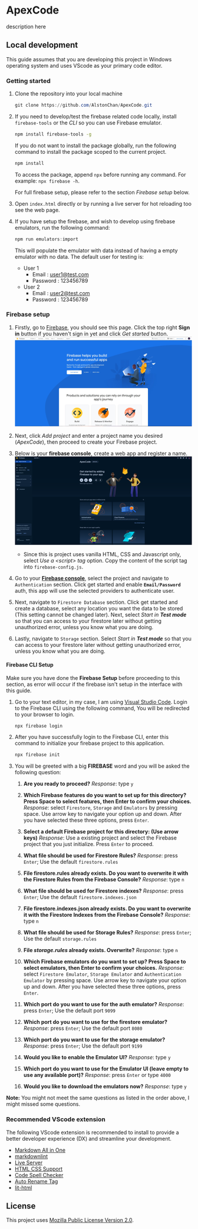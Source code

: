 # ApexCode

description here

## Local development

This guide assumes that you are developing this project in Windows operating system and uses VScode as your primary code editor.

### Getting started

1. Clone the repository into your local machine

    ```powershell
    git clone https://github.com/AlstonChan/ApexCode.git
    ```

2. If you need to develop/test the firebase related code locally, install `firebase-tools` or the _CLI_ so you can use Firebase emulator.

    ```bash
    npm install firebase-tools -g
    ```

    If you do not want to install the package globally, run the following command to install the package scoped to the current project.

    ```bash
    npm install
    ```

    To access the package, append `npx` before running any command. For example: `npx firebase -h`.

    For full firebase setup, please refer to the section _Firebase setup_ below.

3. Open `index.html` directly or by running a live server for hot reloading too see the web page.

4. If you have setup the firebase, and wish to develop using firebase emulators, run the following command:

   ```powershell
   npm run emulators:import
   ```

   This will populate the emulator with data instead of having a empty emulator with no data.
   The default user for testing is:
   - User 1
     - Email : <user1@test.com>
     - Password : 123456789
   - User 2
     - Email : <user2@test.com>
     - Password : 123456789

### Firebase setup

1. Firstly, go to [Firebase](https://firebase.google.com/), you should see this page. Click the top right **Sign in** button if you haven't sign in yet and click _Get started_ button.
   ![firebase homepage](./public/assets/images/README/firebase-home.jpg)

2. Next, click _Add project_ and enter a project name you desired (_ApexCode_), then proceed to create your Firebase project.

3. Below is your **firebase console**, create a web app and register a name.
   ![firebase homepage](./public/assets/images/README/firebase-console.png)

   - Since this is project uses vanilla HTML, CSS and Javascript only, select _Use a \<script\> tag_ option. Copy the content of the script tag into `firebase-config.js`.

4. Go to your **[Firebase console](https://console.firebase.google.com/u/0/)**, select the project and navigate to `Authentication` section. Click get started and enable **`Email/Password`** auth, this app will use the selected providers to authenticate user.

5. Next, navigate to `Firestore Database` section. Click get started and create a database, select any location you want the data to be stored (This setting cannot be changed later). Next, select _Start in **Test mode**_ so that you can access to your firestore later without getting unauthorized error, unless you know what you are doing.

6. Lastly, navigate to `Storage` section. Select _Start in **Test mode**_ so that you can access to your firestore later without getting unauthorized error, unless you know what you are doing.

#### Firebase CLI Setup

Make sure you have done the **Firebase Setup** before proceeding to this section, as error will occur if the firebase isn't setup in the interface with this guide.

1. Go to your text editor, in my case, I am using [Visual Studio Code](https://code.visualstudio.com/). Login to the Firebase CLI using the following command, You will be redirected to your browser to login.

   ```bash
   npx firebase login
   ```

2. After you have successfully login to the Firebase CLI, enter this command to initialize your firebase project to this application.

   ```bash
   npx firebase init
   ```

3. You will be greeted with a big **FIREBASE** word and you will be asked the following question:

   1. **Are you ready to proceed?**
      _Response_: type `y`

   2. **Which Firebase features do you want to set up for this directory? Press Space to select features, then Enter to confirm your choices.**
      _Response_: select `Firestore`, `Storage` and `Emulators` by pressing space. Use arrow key to navigate your option up and down. After you have selected these three options, press `Enter`.

   3. **Select a default Firebase project for this directory: (Use arrow keys)**
      _Response_: Use a existing project and select the Firebase project that you just initialize. Press `Enter` to proceed.

   4. **What file should be used for Firestore Rules?**
      _Response_: press `Enter`; Use the default `firestore.rules`

   5. **File firestore.rules already exists. Do you want to overwrite it with the Firestore Rules from the Firebase Console?**
      _Response_: type `n`

   6. **What file should be used for Firestore indexes?**
      _Response_: press `Enter`; Use the default `firestore.indexes.json`

   7. **File firestore.indexes.json already exists. Do you want to overwrite it with the Firestore Indexes from the Firebase Console?**
      _Response_: type `n`

   8. **What file should be used for Storage Rules?**
      _Response_: press `Enter`; Use the default `storage.rules`

   9. **File _storage.rules_ already exists. Overwrite?**
      _Response_: type `n`

   10. **Which Firebase emulators do you want to set up? Press Space to select emulators, then Enter to confirm your choices.**
       _Response_: select `Firestore Emulator`, `Storage Emulator` and `Authentication Emulator` by pressing space. Use arrow key to navigate your option up and down. After you have selected these three options, press `Enter`.

   11. **Which port do you want to use for the auth emulator?**
       _Response_: press `Enter`; Use the default port `9099`

   12. **Which port do you want to use for the firestore emulator?**
       _Response_: press `Enter`; Use the default port `8080`

   13. **Which port do you want to use for the storage emulator?**
       _Response_: press `Enter`; Use the default port `9199`

   14. **Would you like to enable the Emulator UI?**
       _Response_: type `y`

   15. **Which port do you want to use for the Emulator UI (leave empty to use any available port)?**
       _Response_: press `Enter` or type `4000`

   16. **Would you like to download the emulators now?**
       _Response_: type `y`

**Note:** You might not meet the same questions as listed in the order above, I might missed some questions.

### Recommended VScode extension

The following VScode extension is recommended to install to provide a better developer experience (DX) and streamline your development.

- [Markdown All in One](https://marketplace.visualstudio.com/items?itemName=yzhang.markdown-all-in-one)
- [markdownlint](https://marketplace.visualstudio.com/items?itemName=DavidAnson.vscode-markdownlint)
- [Live Server](https://marketplace.visualstudio.com/items?itemName=ritwickdey.LiveServer)
- [HTML CSS Support](https://marketplace.visualstudio.com/items?itemName=ecmel.vscode-html-css)
- [Code Spell Checker](https://marketplace.visualstudio.com/items?itemName=streetsidesoftware.code-spell-checker)
- [Auto Rename Tag](https://marketplace.visualstudio.com/items?itemName=formulahendry.auto-rename-tag)
- [lit-html](https://marketplace.visualstudio.com/items?itemName=bierner.lit-html)

## License

This project uses [Mozilla Public License Version 2.0](https://www.mozilla.org/en-US/MPL/2.0/).
